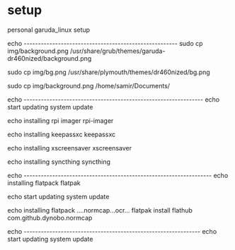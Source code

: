 # setup
personal garuda_linux setup


echo ------------------------------------------------------
sudo cp img/background.png /usr/share/grub/themes/garuda-dr460nized/background.png

sudo cp img/bg.png  /usr/share/plymouth/themes/dr460nized/bg.png

sudo cp img/background.png  /home/samir/Documents/

echo ---------------------------------------------------------------
echo start updating system
update

echo installing rpi imager
rpi-imager

echo installing keepassxc
keepassxc

echo installing xscreensaver
xscreensaver

echo installing syncthing
syncthing


echo ------------------------------------------------------------------
echo installing flatpack
flatpak

echo start updating system
update

echo installing flatpack ....normcap...ocr...
flatpak install flathub com.github.dynobo.normcap

echo --------------------------------------------------------------
echo start updating system
update

